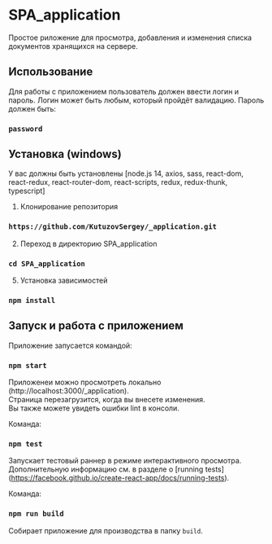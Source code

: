 # SPA_application

Простое риложение для просмотра, добавления и изменения списка документов хранящихся на сервере.


## Использование

Для работы с приложением пользователь должен ввести логин и пароль.
Логин может быть любым, который пройдёт валидацию.
Пароль должен быть: 

### ```password```


## Установка (windows)

У вас должны быть установлены [node.js 14, axios, sass, react-dom, react-redux, react-router-dom, react-scripts, redux, redux-thunk, typescript]

1. Клонирование репозитория 

### ```https://github.com/KutuzovSergey/_application.git```
 
2. Переход в директорию SPA_application

### ```cd SPA_application```

5. Установка зависимостей

### ```npm install```


## Запуск и работа с приложением

Приложение запусается командой:

### ```npm start```

Приложенеи можно просмотреть локально (http://localhost:3000/_application).\
Страница перезагрузится, когда вы внесете изменения.\
Вы также можете увидеть ошибки lint в консоли.

Команда:

### `npm test`

Запускает тестовый раннер в режиме интерактивного просмотра.\
Дополнительную информацию см. в разделе о [running tests] (https://facebook.github.io/create-react-app/docs/running-tests).

Команда:

### `npm run build`

Собирает приложение для производства в папку `build`.